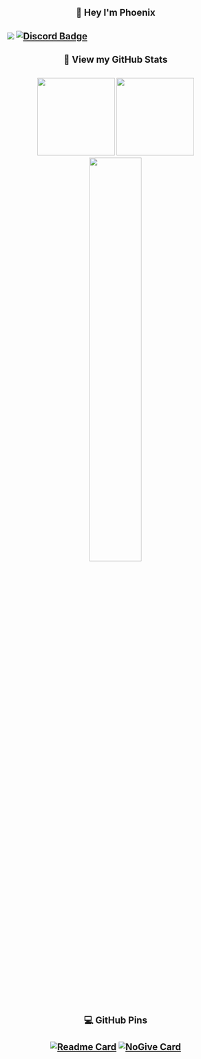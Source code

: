 <h2 align="center"> 👋 <strong> Hey I'm Phoenix</strong> <h2>

![](https://komarev.com/ghpvc/?username=Phoenix557&label=Views&color=blue&style=flat) [![Discord Badge](https://img.shields.io/badge/-Discord-9B9B9B?style=flat-square&logo=Discord&logoColor=blue)](https://discord.gg/TgfWXnJRxN)

<h2 align="center"> 🗽<strong> View my GitHub Stats</strong><h2>

  <div align="center"> 

<img height="180em" src="https://github-readme-stats.vercel.app/api?username=Phoenix557&show_icons=true&title_color=5865F2&icon_color=5865F2&text_color=FFFFFF&bg_color=171B23&include_all_commits=true&count_private=true"
/>
<img height="180em" src="https://github-readme-stats.vercel.app/api/top-langs/?username=Phoenix557&layout=compact&langs_count=8&title_color=5865F2&icon_color=5865F2&text_color=FFFFFF&bg_color=171B23&hide=css"/>
<img width="49%" src="https://github-readme-streak-stats.herokuapp.com/?user=Phoenix557&fire=5865F2&fire=5865F2&currStreakNum=ffffff&sideLabels=5865F2&currStreakLabel=5865F2&stroke=5865F2&sideNums=ffffff&dates=ffffff&border=ffffff&text_color=FFFFFF&background=171B23" />
  </div>

<br>
<h2 align="center" > 💻 <strong>GitHub Pins</strong> <h2>

  <div align="center"> 

[![Readme Card](https://github-readme-stats.vercel.app/api/pin/?username=phoenix557&repo=phoenix557&bg_color=171B23)](https://github.com/phoenix557/phoenix557) [![NoGive Card](https://github-readme-stats.vercel.app/api/pin/?username=phoenix557&repo=nogive&bg_color=171B23)](https://github.com/phoenix557/nogive)
      </div>
